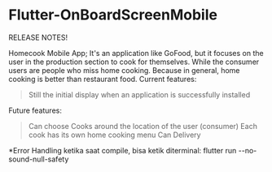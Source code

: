 # Flutter-OnBoardScreenMobile

RELEASE NOTES!

Homecook Mobile App;
It's an application like GoFood, but it focuses on the user in the production section to cook for themselves. While the consumer users
are people who miss home cooking. Because in general, home cooking is better than restaurant food.
Current features:
> Still the initial display when an application is successfully installed

Future features:
> Can choose Cooks around the location of the user (consumer)
> Each cook has its own home cooking menu
> Can Delivery


*Error Handling ketika saat compile, bisa ketik diterminal: flutter run --no-sound-null-safety
